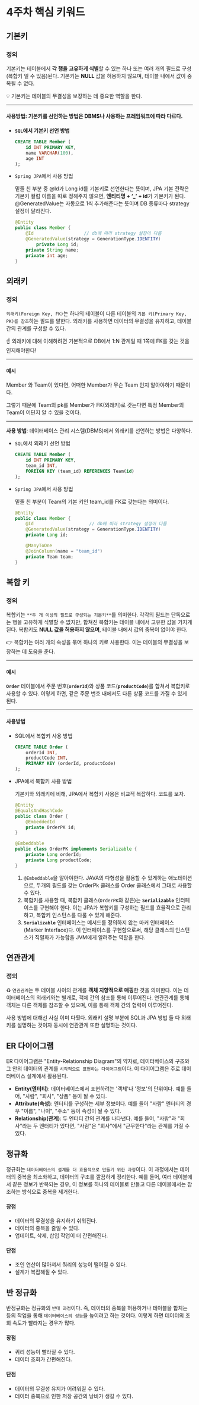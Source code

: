 # 4주차 핵심 키워드

## 기본키

### 정의

기본키는 테이블에서 **각 행을 고유하게 식별**할 수 있는 하나 또는 여러 개의 필드로 구성(복합키 일 수 있음)된다. 기본키는 **NULL** 값을 허용하지 않으며, 테이블 내에서 값이 중복될 수 없다.

💡  기본키는 테이블의 무결성을 보장하는 데 중요한 역할을 한다.

---

#### 사용방법: 기본키를 선언하는 방법은 DBMS나 사용하는 프레임워크에 따라 다르다.

- **`SQL`에서 기본키 선언 방법**

    ```sql
    CREATE TABLE Member (
        id INT PRIMARY KEY,
        name VARCHAR(100),
        age INT
    );
    ```

- `Spring JPA`에서 사용 방법

  밑줄 친 부분 중 @Id가 Long id를 기본키로 선언한다는 뜻이며, JPA 기본 전략은 기본키 컬럼 이름을 따로 정해주지 않으면, **엔티티명 + ‘_’ + id**가 기본키가 된다.  @GeneratedValue는 자동으로 1씩 추가해준다는 뜻이며 DB 종류마다 strategy 설정이 달라진다.

    ```java
    @Entity
    public class Member {
        @Id                   // db에 따라 strategy 설정이 다름
        @GeneratedValue(strategy = GenerationType.IDENTITY)
    		private Long id;
        private String name;
        private int age;
    }
    ```

## 외래키

### **정의**

`외래키(Foreign Key, FK)`는 하나의 테이블이 다른 테이블의 `기본 키(Primary Key, PK)를 참조`하는 필드를 말한다. 외래키를 사용하면 데이터의 무결성을 유지하고, 테이블 간의 관계를 구성할 수 있다.

☝ 외래키에 대해 이해하려면 기본적으로 DB에서 1:N 관계일 때 1쪽에 FK를 갖는 것을 인지해야한다!

---

#### 예시

Member 와 Team이 있다면, 어떠한 Member가 무슨 Team 인지 알아야하기 때문이다.

그렇기 때문에 Team의 pk를 Member가 FK(외래키)로 갖는다면 특정 Member의 Team이 어딘지 알 수 있을 것이다.

---

**사용 방법**: 데이터베이스 관리 시스템(DBMS)에서 외래키를 선언하는 방법은 다양하다.

- `SQL`에서 외래키 선언 방법

    ```sql
    CREATE TABLE Member (
        id INT PRIMARY KEY,
        team_id INT,
        FOREIGN KEY (team_id) REFERENCES Team(id)
    );
    ```

- `Spring JPA`에서 사용 방법

  밑줄 친 부분이 Team의 기본 키인 team_id를 FK로 갖는다는 의미이다.

    ```java
    @Entity
    public class Member {
        @Id                     // db에 따라 strategy 설정이 다름
        @GeneratedValue(strategy = GenerationType.IDENTITY) 
        private Long id;
    
        @ManyToOne
        @JoinColumn(name = "team_id")
        private Team team;
    }
    ```

## 복합 키

### **정의**

복합키는 `**두 개 이상의 필드로 구성되는 기본키**`를 의미한다. 각각의 필드는 단독으로는 행을 고유하게 식별할 수 없지만, 합쳐진 복합키는 테이블 내에서 고유한 값을 가지게 된다. 복합키도 **NULL 값을 허용하지 않으며**, 테이블 내에서 값의 중복이 없어야 한다.

👉 복합키는 여러 개의 속성을 묶어 하나의 키로 사용한다. 이는 테이블의 무결성을 보장하는 데 도움을 준다.

---

#### **예시**

**`Order`** 테이블에서 주문 번호(**`orderId`**)와 상품 코드(**`productCode`**)를 합쳐서 복합키로 사용할 수 있다. 이렇게 하면, 같은 주문 번호 내에서도 다른 상품 코드를 가질 수 있게 된다.

---

#### 사용방법

- SQL에서 복합키 사용 방법

    ```sql
    CREATE TABLE Order (
        orderId INT,
        productCode INT,
        PRIMARY KEY (orderId, productCode)
    );
    ```


- JPA에서 복합키 사용 방법

  기본키와 외래키에 비해, JPA에서 복합키 사용은 비교적 복잡하다. 코드를 보자.

    ```java
    @Entity
    @EqualsAndHashCode
    public class Order {
        @EmbeddedId
        private OrderPK id;
    }
    ```

    ```java
    @Embeddable
    public class OrderPK implements Serializable {
        private Long orderId;
        private Long productCode;
    }
    ```

  1. `@Embeddable`을 알아야한다. JAVA의 다형성을 활용할 수 있게하는 애노테이션으로, 두개의 필드를 갖는 OrderPk 클래스를 Order 클래스에서 그대로 사용할 수 있다.
  2. 복합키를 사용할 때, 복합키 클래스(`OrderPK`와 같은)는 **`Serializable`** 인터페이스를 구현해야 한다. 이는 JPA가 복합키를 구성하는 필드를 효율적으로 관리하고, 복합키 인스턴스를 다룰 수 있게 해준다.
  3. **`Serializable`** 인터페이스는 메서드를 정의하지 않는 마커 인터페이스(Marker Interface)다. 이 인터페이스를 구현함으로써, 해당 클래스의 인스턴스가 직렬화가 가능함을 JVM에게 알려주는 역할을 한다.

## 연관관계

### 정의

♻️ `연관관계`는 두 테이블 사이의 관계를 **객체 지향적으로 매핑**한 것을 의미한다. 이는 데이터베이스의 외래키와는 별개로, 객체 간의 참조를 통해 이루어진다. 연관관계를 통해 객체는 다른 객체를 참조할 수 있으며, 이를 통해 객체 간의 협력이 이루어진다.

사용 방법에 대해선 사실 이미 다뤘다. 외래키 설명 부분에 SQL과 JPA 방법 둘 다 외래키를 설명하는 것이자 동시에 연관관계 또한 설명하는 것이다.

## ER 다이어그램

ER 다이어그램은 "Entity-Relationship Diagram"의 약자로, 데이터베이스의 구조와 그 안의 데이터의 관계를 `시각적으로 표현하는 다이어그램`이다. 이 다이어그램은 주로 데이터베이스 설계에서 활용된다.

- **Entity(엔터티)**: 데이터베이스에서 표현하려는 '객체'나 '정보'의 단위이다. 예를 들어, "사람", "회사", "상품" 등이 될 수 있다.
- **Attribute(속성)**: 엔터티를 구성하는 세부 정보이다. 예를 들어 "사람" 엔터티의 경우 "이름", "나이", "주소" 등이 속성이 될 수 있다.
- **Relationship(관계)**: 두 엔터티 간의 관계를 나타낸다. 예를 들어, "사람"과 "회사"라는 두 엔터티가 있다면, "사람"은 "회사"에서 "근무한다"라는 관계를 가질 수 있다.

## 정규화

정규화는 `데이터베이스의 설계를 더 효율적으로 만들기 위한 과정`이다. 이 과정에서는 데이터의 중복을 최소화하고, 데이터의 구조를 깔끔하게 정리한다. 예를 들어, 여러 테이블에서 같은 정보가 반복되는 경우, 이 정보를 하나의 테이블로 만들고 다른 테이블에서는 참조하는 방식으로 중복을 제거한다.

#### 장점

- 데이터의 무결성을 유지하기 쉬워진다.
- 데이터의 중복을 줄일 수 있다.
- 업데이트, 삭제, 삽입 작업이 더 간편해진다.

#### 단점

- 조인 연산이 많아져서 쿼리의 성능이 떨어질 수 있다.
- 설계가 복잡해질 수 있다.

## 반 정규화

반정규화는 정규화의 `반대 과정`이다. 즉, 데이터의 중복을 허용하거나 테이블을 합치는 등의 작업을 통해 `데이터베이스의 성능`을 높이려고 하는 것이다. 이렇게 하면 데이터의 조회 속도가 빨라지는 경우가 많다.

#### 장점

- 쿼리 성능이 빨라질 수 있다.
- 데이터 조회가 간편해진다.

#### 단점

- 데이터의 무결성 유지가 어려워질 수 있다.
- 데이터 중복으로 인한 저장 공간의 낭비가 생길 수 있다.
